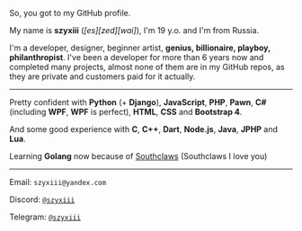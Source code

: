 So, you got to my GitHub profile.



My name is **szyxiii** (*[es][zed][wai]*), I'm 19 y.o. and I'm from Russia.

I'm a developer, designer, beginner artist, **genius, billionaire, playboy, philanthropist**.
I've been a developer for more than 6 years now and completed many projects, almost none of them are in my GitHub repos, as they are private and customers paid for it actually.

---
Pretty confident with **Python** (+ **Django**), **JavaScript**, **PHP**, **Pawn**, **C#** (including **WPF**, **WPF** is perfect), **HTML**, **CSS** and **Bootstrap 4**.

And some good experience with **C**, **C++**, **Dart**, **Node.js**, **Java**, **JPHP** and **Lua**.

Learning **Golang** now because of [Southclaws](https://github.com/Southclaws) (Southclaws I love you)

---
Email: `szyxiii@yandex.com`

Discord: [`@szyxiii`](https://discord.com/users/787856223734071296)

Telegram: [`@szyxiii`](https://t.me/szyxiii)
